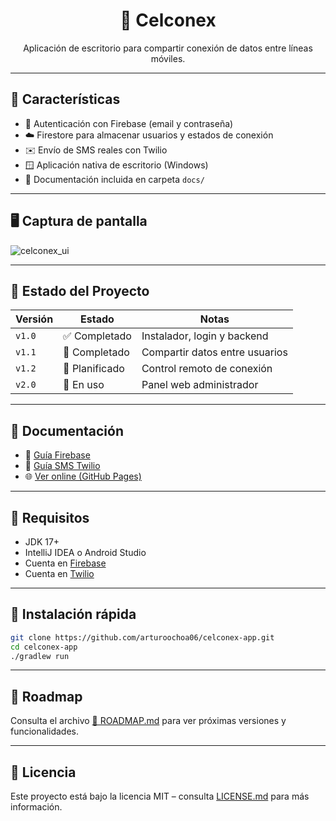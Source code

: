 
<h1 align="center">📡 Celconex</h1>
<p align="center">Aplicación de escritorio para compartir conexión de datos entre líneas móviles.</p>

---

## 🚀 Características

- 🔐 Autenticación con Firebase (email y contraseña)
- ☁️ Firestore para almacenar usuarios y estados de conexión
- ✉️ Envío de SMS reales con Twilio
- 🪟 Aplicación nativa de escritorio (Windows)
- 📄 Documentación incluida en carpeta `docs/`

---

## 🖥 Captura de pantalla

![celconex_ui](docs/assets/celconex_preview.png)

---

## 🧪 Estado del Proyecto

| Versión | Estado | Notas |
|--------|--------|--------|
| `v1.0` | ✅ Completado | Instalador, login y backend |
| `v1.1` | 🧩 Completado| Compartir datos entre usuarios |
| `v1.2` | 🔬 Planificado | Control remoto de conexión |
| `v2.0` | 🚧   En uso| Panel web administrador |

---

## 📘 Documentación

- 📄 [Guía Firebase](docs/CONFIG.md)
- 📄 [Guía SMS Twilio](docs/SMS.md)
- 🌐 [Ver online (GitHub Pages)](https://arturoochoa06.github.io/celconex-app/)

---

## 🧰 Requisitos

- JDK 17+
- IntelliJ IDEA o Android Studio
- Cuenta en [Firebase](https://firebase.google.com)
- Cuenta en [Twilio](https://www.twilio.com)

---

## 🏁 Instalación rápida

```bash
git clone https://github.com/arturoochoa06/celconex-app.git
cd celconex-app
./gradlew run
```

---

## 🧩 Roadmap

Consulta el archivo [📄 ROADMAP.md](ROADMAP.md) para ver próximas versiones y funcionalidades.

---

## 📜 Licencia

Este proyecto está bajo la licencia MIT – consulta [LICENSE.md](LICENSE.md) para más información.